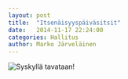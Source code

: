 ```yaml
---
layout: post
title:  "Itsenäisyyspäiväsitsit"
date:   2014-11-17 22:24:00
categories: Hallitus
author: Marko Järveläinen
---
```


![Syskyllä tavataan!](http://hlks.fi/images/uutiskuvat/sitsit/Itsen%C3%A4isyysp%C3%A4iv%C3%A4sitsit.jpg)
